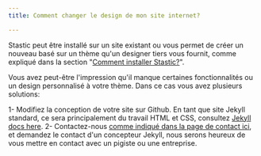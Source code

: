 ```yaml
---
title: Comment changer le design de mon site internet?

---
```

Stastic peut être installé sur un site existant ou vous permet de créer un nouveau basé sur un thème qu'un designer tiers vous fournit, comme expliqué dans la section "[Comment installer Stastic?](/docs/fr/comment-installer-stastic)". 

Vous avez peut-être l'impression qu'il manque certaines fonctionnalités ou un design personnalisé à votre thème. Dans ce cas vous avez plusieurs solutions:

1- Modifiez la conception de votre site sur Github. En tant que site Jekyll standard, ce sera principalement du travail HTML et CSS, consultez [Jekyll docs here](https://jekyllrb.com/docs/). 
2- Contactez-nous [comme indiqué dans la page de contact ici](/contact-fr), et demandez le contact d'un concepteur Jekyll, nous serons heureux de vous mettre en contact avec un pigiste ou une entreprise.
